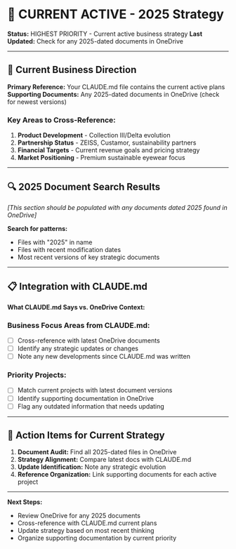 # 🔴 CURRENT ACTIVE - 2025 Strategy

**Status:** HIGHEST PRIORITY - Current active business strategy
**Last Updated:** Check for any 2025-dated documents in OneDrive

---

## 📍 Current Business Direction

**Primary Reference:** Your CLAUDE.md file contains the current active plans
**Supporting Documents:** Any 2025-dated documents in OneDrive (check for newest versions)

### Key Areas to Cross-Reference:
1. **Product Development** - Collection III/Delta evolution
2. **Partnership Status** - ZEISS, Custamor, sustainability partners
3. **Financial Targets** - Current revenue goals and pricing strategy  
4. **Market Positioning** - Premium sustainable eyewear focus

---

## 🔍 2025 Document Search Results

*[This section should be populated with any documents dated 2025 found in OneDrive]*

**Search for patterns:**
- Files with "2025" in name
- Files with recent modification dates
- Most recent versions of key strategic documents

---

## 📋 Integration with CLAUDE.md

**What CLAUDE.md Says vs. OneDrive Context:**

### Business Focus Areas from CLAUDE.md:
- [ ] Cross-reference with latest OneDrive documents
- [ ] Identify any strategic updates or changes
- [ ] Note any new developments since CLAUDE.md was written

### Priority Projects:
- [ ] Match current projects with latest document versions
- [ ] Identify supporting documentation in OneDrive
- [ ] Flag any outdated information that needs updating

---

## 🎯 Action Items for Current Strategy

1. **Document Audit:** Find all 2025-dated files in OneDrive
2. **Strategy Alignment:** Compare latest docs with CLAUDE.md
3. **Update Identification:** Note any strategic evolution
4. **Reference Organization:** Link supporting documents for each active project

---

**Next Steps:**
- Review OneDrive for any 2025 documents
- Cross-reference with CLAUDE.md current plans
- Update strategy based on most recent thinking
- Organize supporting documentation by current priority